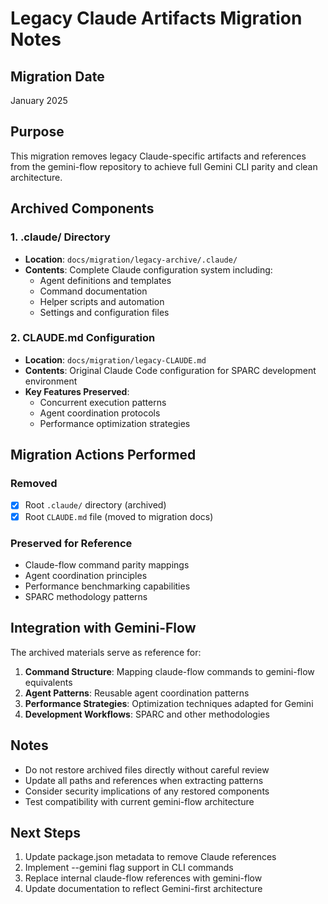 # Legacy Claude Artifacts Migration Notes

## Migration Date
January 2025

## Purpose
This migration removes legacy Claude-specific artifacts and references from the gemini-flow repository to achieve full Gemini CLI parity and clean architecture.

## Archived Components

### 1. .claude/ Directory
- **Location**: `docs/migration/legacy-archive/.claude/`
- **Contents**: Complete Claude configuration system including:
  - Agent definitions and templates
  - Command documentation
  - Helper scripts and automation
  - Settings and configuration files

### 2. CLAUDE.md Configuration
- **Location**: `docs/migration/legacy-CLAUDE.md`  
- **Contents**: Original Claude Code configuration for SPARC development environment
- **Key Features Preserved**: 
  - Concurrent execution patterns
  - Agent coordination protocols
  - Performance optimization strategies

## Migration Actions Performed

### Removed
- [x] Root `.claude/` directory (archived)
- [x] Root `CLAUDE.md` file (moved to migration docs)

### Preserved for Reference
- Claude-flow command parity mappings
- Agent coordination principles
- Performance benchmarking capabilities
- SPARC methodology patterns

## Integration with Gemini-Flow

The archived materials serve as reference for:
1. **Command Structure**: Mapping claude-flow commands to gemini-flow equivalents
2. **Agent Patterns**: Reusable agent coordination patterns  
3. **Performance Strategies**: Optimization techniques adapted for Gemini
4. **Development Workflows**: SPARC and other methodologies

## Notes
- Do not restore archived files directly without careful review
- Update all paths and references when extracting patterns
- Consider security implications of any restored components
- Test compatibility with current gemini-flow architecture

## Next Steps
1. Update package.json metadata to remove Claude references
2. Implement --gemini flag support in CLI commands
3. Replace internal claude-flow references with gemini-flow
4. Update documentation to reflect Gemini-first architecture